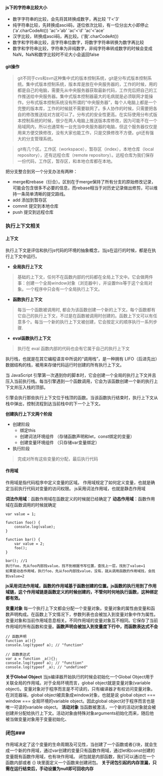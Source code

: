 #### js下的字符串比较大小 ####
- 数字字符串的比较，会先将其转换成数字，再比较
    '1'<'3'
- 纯字符串比较，先转换成ascii码，逐位依次比较，有一位分出大小即停止 ('a'.charCodeAt())
    'ac'>'ab' 'ac'<'d' 'ac'<'ace'
- 汉字比较，转换成ascii码，再比较。('我'.charCodeAt())
- 数字和字符串比较，且字符串位数字，将数字字符串转换为数字再比较
- 数字和字符串比较，字符串为非纯数字，非纯字符串转成数字的时候会变成NaN，NaN和数字比较时不论大小会返回false

#### git操作 ####
>git不同于cvs和svn这种集中式的版本控制系统，git是分布式版本控制系统。集中式版本控制系统，版本库是放在中央服务器的，工作的时候，用的都是自己的电脑，需要先从中央服务器获取最新代码，工作完后把自己的工作推送给中央服务器。集中式版本控制器最大的毛病就是必须联网才能操作。分布式版本控制系统没有所谓的“中央服务器”，每个人电脑上都是一个完整的版本库，工作的时候就不需要联网了。多人协作的时候，只需要把各自的修改推送给对方就可以了。分布式的安全性更高。在实际使用分布式版本控制系统的时候，很少在两人电脑上推送版本库修改，因为可能不在一个局域网内，所以也通常有一台充当中央服务器的电脑，但这个服务器仅仅是用来方便交换修改，没有大家也能工作，只是交换修改不方便。git还有强大的分支管理系统。

>git有几个区。工作区（workspace），暂存区（index），本地仓库（local repository），还有远程仓库（remote repository）。远程仓库为我们保存一份代码，工作区，暂存区，和本地仓库都在本地。

把分支整合到另一个分支办法有两种：
- merge和rebase（衍合）。区别在于merge保持了所有分支的原始修改记录，可能会包含很多不必要的信息，而rebase相当于对历史记录做出修剪，可以维持一条简单清晰的提交路线。
- add 添加到暂存区
- commit 提交到本地仓库
- push 提交到远程仓库

### 执行上下文相关 ###

#### 上下文 ####
执行上下文是评估和执行js代码的环境的抽象概念，当js在运行的时候，都是在执行上下文中运行。
- **全局执行上下文**
>基础的上下文，任何不在函数内部的代码都在全局上下文中。它会做两件事：创建一个全局window对象（浏览器中），并设置this等于这个全局对象。一个程序中只会有一个全局执行上下文。
- **函数执行上下文**
>每当一个函数被调用时, 都会为该函数创建一个新的上下文。每个函数都有它自己的执行上下文，不过是在函数被调用时创建的。函数上下文可以有任意多个。每当一个新的执行上下文被创建，它会按定义的顺序执行一系列步骤.
- **eval函数执行上下文**
>执行在 eval 函数内部的代码也会有它属于自己的执行上下文

执行栈，也就是在其它编程语言中所说的“调用栈”，是一种拥有 LIFO（后进先出）数据结构的栈，被用来存储代码运行时创建的所有执行上下文。

当 JavaScript 引擎第一次遇到你的脚本时，它会创建一个全局的执行上下文并且压入当前执行栈。每当引擎遇到一个函数调用，它会为该函数创建一个新的执行上下文并压入栈的顶部。

引擎会执行那些执行上下文位于栈顶的函数。当该函数执行结束时，执行上下文从栈中弹出，控制流程到达当前栈中的下一个上下文。

**创建执行上下文两个阶段**
- 创建阶段
  - 绑定this
  - 创建词法环境组件 （存储函数声明和let，const绑定的变量）
  - 创建变量环境组件 （只存储var变量绑定）
- 执行阶段
 >完成对所有这些变量的分配，最后执行代码

#### 作用域 ####
作用域是指代码程序中定义变量的区域。
作用域规定了如何定义变量，也就是确定当前执行代码对变量的访问权限。
js采用词法作用域，也就是静态作用域

**词法作用域**：函数作用域在函数定义的时候就已经确定了
**动态作用域**：函数作用域在函数调用的时候就确定
```
var value = 1;

function foo() {
    console.log(value);
}

function bar() {
    var value = 2;
    foo();
}

bar(); //1
执行foo，先从foo内部找value，找不到根据书写位置，查找上一层，找到了value=1
如果是动态作用域，执行foo，先从foo内部找value，没有，就从调用函数的作用域找，会找到value=2
```
**js采用词法作用域，函数的作用域基于函数创建的位置。js函数的执行用到了作用域链，这个作用域链是函数定义的时候创建的，不管何时何地执行函数，这种绑定都有效。**


**变量对象**
每一个执行上下文都会分配一个变量对象。变量对象的属性由变量和函数声明构成。在函数上下文情况下，参数列表也会被加入到变量对象中作为属性。变量对象和当前作用域息息相关。不同作用域的变量对象互不相同。它保存了当前作用域的所有函数和变量。**函数声明会被加入到变量度下行中，而函数表达式不会**
```
// 函数声明
function a(){}
console.log(typeof a); // "function"

// 函数表达式
var a = function _a(){};
console.log(typeof a); // "function"
console.log(typeof _a); // "undefined"
```
**关于Global Object**
当js编译器开始执行的时候会初始化一个Global Object用于关联全局的作用域。对于全局环境而言，global object就是变量对象(variable object)。变量对象对于程序而言是不可读的，只有编译器才有权访问变量对象。在浏览器端，global object被具象成window对象，也就是说 global object === window === 全局环境的variable object。因此global object对于程序而言也是唯一可读的variable object。
**活动对象**
当函数被激活，一个新的活动对象就会被创建并分配给执行上下文。活动对象由特殊对象arguments初始化而来，随后他被当做变量对象用于变量初始化、

### 闭包###
作用域决定了这个变量的生命周期及可见性，当创建了一个函数或者{}块，就会生成一个新的作用域，通过var创建的变量只有函数作用域，通过let和const创建的变量既有函数作用域，也有块作用域。
闭包就是内部函数，我们可以通过在一个函数内部或者 {} 块里面定义一个函数来创建闭包。
**关于闭包引起的内存泄漏，只需在运行结束后，手动设置为null即可回收内存**